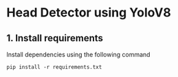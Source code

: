 # Head Detector using YoloV8

## 1. Install requirements

Install dependencies using the following command
```
pip install -r requirements.txt

```

